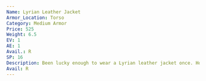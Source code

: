 ```yaml
---
Name: Lyrian Leather Jacket
Armor_Location: Torso
Category: Medium Armor
Price: 525
Weight: 6.5
EV: 1
AE: 1
Avail.: R
SP: 16
Description: Been lucky enough to wear a Lyrian leather jacket once. Holy hell, felt like I was wearin’ damn plate armor. The Lyrians treat their leath- er in some special way that makes it tough as a basilisk’s hide. Let the merchant shoot me with a long bow and it didn’t even scratch me! May have been a bit sloshed at the time.
Avail: R
---
```


